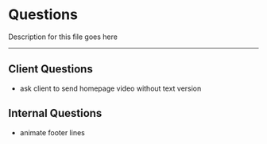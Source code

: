 # Questions

Description for this file goes here

-------------------------------------------------------

## Client Questions

- ask client to send homepage video without text version

## Internal Questions

- animate footer lines
